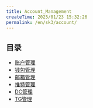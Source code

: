 ```yaml
---
title: Account_Management
createTime: 2025/01/23 15:32:26
permalink: /en/sk3/account/
---
```


## 目录
- [账户管理](./1.账户管理.md)
- [钱包管理](./2.钱包管理.md)
- [邮箱管理](./3.邮箱管理.md)
- [推特管理](./4.推特管理.md)
- [DC管理](./5.DC管理.md)
- [TG管理](./6.TG管理.md)

<CardGrid>
<LinkCard title="账户管理" href="/sk3/account/AccMgmt/" />
<LinkCard title="钱包管理" href="/sk3/account/wallet/"/>
<LinkCard title="邮箱管理" href="/sk3/account/email/" />
<LinkCard  title="推特管理" href="/sk3/account/tw/" />
<LinkCard  title="DC管理" href="/sk3/account/dc/" />
<LinkCard  title="TG管理" href="/sk3/account/tg/" />
</CardGrid>
